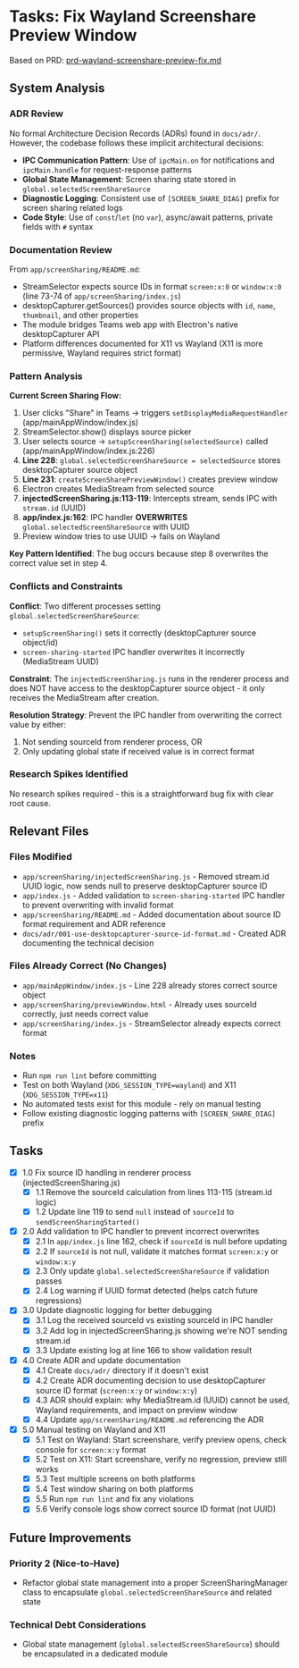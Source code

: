 # Tasks: Fix Wayland Screenshare Preview Window

Based on PRD: [prd-wayland-screenshare-preview-fix.md](prd-wayland-screenshare-preview-fix.md)

## System Analysis

### ADR Review

No formal Architecture Decision Records (ADRs) found in `docs/adr/`. However, the codebase follows these implicit architectural decisions:

- **IPC Communication Pattern**: Use of `ipcMain.on` for notifications and `ipcMain.handle` for request-response patterns
- **Global State Management**: Screen sharing state stored in `global.selectedScreenShareSource`
- **Diagnostic Logging**: Consistent use of `[SCREEN_SHARE_DIAG]` prefix for screen sharing related logs
- **Code Style**: Use of `const`/`let` (no `var`), async/await patterns, private fields with `#` syntax

### Documentation Review

From `app/screenSharing/README.md`:
- StreamSelector expects source IDs in format `screen:x:0` or `window:x:0` (line 73-74 of `app/screenSharing/index.js`)
- desktopCapturer.getSources() provides source objects with `id`, `name`, `thumbnail`, and other properties
- The module bridges Teams web app with Electron's native desktopCapturer API
- Platform differences documented for X11 vs Wayland (X11 is more permissive, Wayland requires strict format)

### Pattern Analysis

**Current Screen Sharing Flow:**
1. User clicks "Share" in Teams → triggers `setDisplayMediaRequestHandler` (app/mainAppWindow/index.js)
2. StreamSelector.show() displays source picker
3. User selects source → `setupScreenSharing(selectedSource)` called (app/mainAppWindow/index.js:226)
4. **Line 228**: `global.selectedScreenShareSource = selectedSource` stores desktopCapturer source object
5. **Line 231**: `createScreenSharePreviewWindow()` creates preview window
6. Electron creates MediaStream from selected source
7. **injectedScreenSharing.js:113-119**: Intercepts stream, sends IPC with `stream.id` (UUID)
8. **app/index.js:162**: IPC handler **OVERWRITES** `global.selectedScreenShareSource` with UUID
9. Preview window tries to use UUID → fails on Wayland

**Key Pattern Identified**: The bug occurs because step 8 overwrites the correct value set in step 4.

### Conflicts and Constraints

**Conflict**: Two different processes setting `global.selectedScreenShareSource`:
- `setupScreenSharing()` sets it correctly (desktopCapturer source object/id)
- `screen-sharing-started` IPC handler overwrites it incorrectly (MediaStream UUID)

**Constraint**: The `injectedScreenSharing.js` runs in the renderer process and does NOT have access to the desktopCapturer source object - it only receives the MediaStream after creation.

**Resolution Strategy**: Prevent the IPC handler from overwriting the correct value by either:
1. Not sending sourceId from renderer process, OR
2. Only updating global state if received value is in correct format

### Research Spikes Identified

No research spikes required - this is a straightforward bug fix with clear root cause.

## Relevant Files

### Files Modified

- `app/screenSharing/injectedScreenSharing.js` - Removed stream.id UUID logic, now sends null to preserve desktopCapturer source ID
- `app/index.js` - Added validation to `screen-sharing-started` IPC handler to prevent overwriting with invalid format
- `app/screenSharing/README.md` - Added documentation about source ID format requirement and ADR reference
- `docs/adr/001-use-desktopcapturer-source-id-format.md` - Created ADR documenting the technical decision

### Files Already Correct (No Changes)

- `app/mainAppWindow/index.js` - Line 228 already stores correct source object
- `app/screenSharing/previewWindow.html` - Already uses sourceId correctly, just needs correct value
- `app/screenSharing/index.js` - StreamSelector already expects correct format

### Notes

- Run `npm run lint` before committing
- Test on both Wayland (`XDG_SESSION_TYPE=wayland`) and X11 (`XDG_SESSION_TYPE=x11`)
- No automated tests exist for this module - rely on manual testing
- Follow existing diagnostic logging patterns with `[SCREEN_SHARE_DIAG]` prefix

## Tasks

- [x] 1.0 Fix source ID handling in renderer process (injectedScreenSharing.js)
  - [x] 1.1 Remove the sourceId calculation from lines 113-115 (stream.id logic)
  - [x] 1.2 Update line 119 to send `null` instead of `sourceId` to `sendScreenSharingStarted()`

- [x] 2.0 Add validation to IPC handler to prevent incorrect overwrites
  - [x] 2.1 In `app/index.js` line 162, check if `sourceId` is null before updating
  - [x] 2.2 If `sourceId` is not null, validate it matches format `screen:x:y` or `window:x:y`
  - [x] 2.3 Only update `global.selectedScreenShareSource` if validation passes
  - [x] 2.4 Log warning if UUID format detected (helps catch future regressions)

- [x] 3.0 Update diagnostic logging for better debugging
  - [x] 3.1 Log the received sourceId vs existing sourceId in IPC handler
  - [x] 3.2 Add log in injectedScreenSharing.js showing we're NOT sending stream.id
  - [x] 3.3 Update existing log at line 166 to show validation result

- [x] 4.0 Create ADR and update documentation
  - [x] 4.1 Create `docs/adr/` directory if it doesn't exist
  - [x] 4.2 Create ADR documenting decision to use desktopCapturer source ID format (`screen:x:y` or `window:x:y`)
  - [x] 4.3 ADR should explain: why MediaStream.id (UUID) cannot be used, Wayland requirements, and impact on preview window
  - [x] 4.4 Update `app/screenSharing/README.md` referencing the ADR

- [x] 5.0 Manual testing on Wayland and X11
  - [x] 5.1 Test on Wayland: Start screenshare, verify preview opens, check console for `screen:x:y` format
  - [x] 5.2 Test on X11: Start screenshare, verify no regression, preview still works
  - [x] 5.3 Test multiple screens on both platforms
  - [x] 5.4 Test window sharing on both platforms
  - [x] 5.5 Run `npm run lint` and fix any violations
  - [x] 5.6 Verify console logs show correct source ID format (not UUID)

## Future Improvements

### Priority 2 (Nice-to-Have)

- Refactor global state management into a proper ScreenSharingManager class to encapsulate `global.selectedScreenShareSource` and related state

### Technical Debt Considerations

- Global state management (`global.selectedScreenShareSource`) should be encapsulated in a dedicated module
